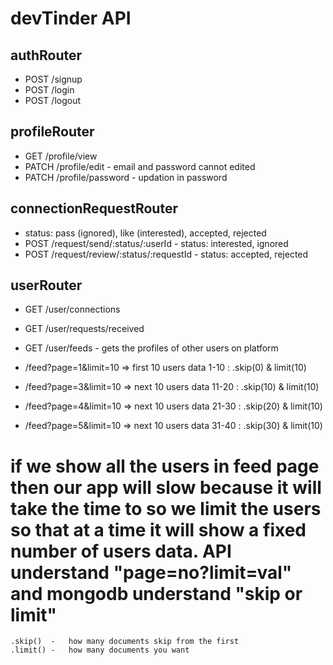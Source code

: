 # devTinder API

## authRouter
 - POST /signup
 - POST /login
 - POST /logout 

## profileRouter
 - GET /profile/view
 - PATCH /profile/edit      -   email and password cannot edited
 - PATCH /profile/password      -   updation in password

## connectionRequestRouter
 - status: pass (ignored), like (interested), accepted, rejected
 - POST /request/send/:status/:userId  -   status: interested, ignored
 - POST /request/review/:status/:requestId  -   status: accepted, rejected

## userRouter
 - GET /user/connections
 - GET /user/requests/received
 - GET /user/feeds   -   gets the profiles of other users on platform
 
 - /feed?page=1&limit=10 => first 10 users data 1-10    :   .skip(0) & limit(10)
 - /feed?page=3&limit=10 => next 10 users data  11-20   :   .skip(10) & limit(10)
 - /feed?page=4&limit=10 => next 10 users data  21-30   :   .skip(20) & limit(10)
 - /feed?page=5&limit=10 => next 10 users data  31-40   :   .skip(30) & limit(10)


#   if we show all the users in feed page then our app will slow because it will take the time to so we limit the users so that at a time it will show a fixed number of users data. API understand "page=no?limit=val" and mongodb understand "skip or limit"
    .skip()  -   how many documents skip from the first
    .limit() -   how many documents you want

 


















